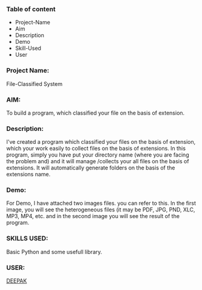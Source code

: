 ### Table of content

 * Project-Name
 * Aim
 * Description
 * Demo
 * Skill-Used
 * User
 
 ### Project Name: 
 File-Classified System   

 ### AIM: 
 To build a program, which classified your file on the basis of extension.
 
 ### Description: 
 I've created a program which classified your files on the basis of extension, which your work easily to collect files on the basis 
 of extensions. In this program, simply you have put your directory name (where you are facing the problem and) and it will manage /collects 
 your all files on the basis of extensions. It will automatically generate folders on the basis of the extensions name.  
 
 ### Demo:
 For Demo, I have attached two images files. you can refer to this. In the first image, you will see the heterogeneous files (it may be PDF, JPG,
 PND, XLC, MP3, MP4, etc. and in the second image you will see the result of the program. 
 
 ### SKILLS USED:
 Basic Python and some usefull library. 

 ### USER:
 [DEEPAK](https://github.com/deepak2233)

